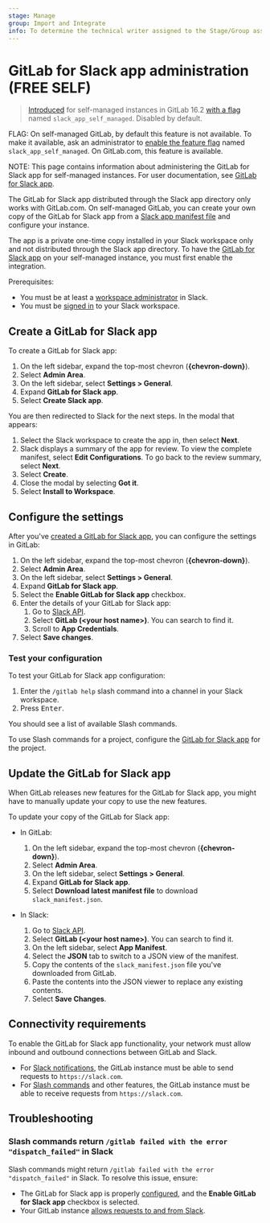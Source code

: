 ```yaml
---
stage: Manage
group: Import and Integrate
info: To determine the technical writer assigned to the Stage/Group associated with this page, see https://about.gitlab.com/handbook/product/ux/technical-writing/#assignments
---
```


# GitLab for Slack app administration **(FREE SELF)**

> [Introduced](https://gitlab.com/gitlab-org/gitlab/-/issues/358872) for self-managed instances in GitLab 16.2 [with a flag](../../../administration/feature_flags.md) named `slack_app_self_managed`. Disabled by default.

FLAG:
On self-managed GitLab, by default this feature is not available. To make it available, ask an administrator to [enable the feature flag](../../../administration/feature_flags.md) named `slack_app_self_managed`. On GitLab.com, this feature is available.

NOTE:
This page contains information about administering the GitLab for Slack app for self-managed instances. For user documentation, see [GitLab for Slack app](../../../user/project/integrations/gitlab_slack_application.md).

The GitLab for Slack app distributed through the Slack app directory only works with GitLab.com.
On self-managed GitLab, you can create your own copy of the GitLab for Slack app from a [Slack app manifest file](https://api.slack.com/reference/manifests#creating_apps) and configure your instance.

The app is a private one-time copy installed in your Slack workspace only and not distributed through the Slack app directory. To have the [GitLab for Slack app](../../../user/project/integrations/gitlab_slack_application.md) on your self-managed instance, you must first enable the integration.

Prerequisites:

- You must be at least a [workspace administrator](https://slack.com/help/articles/360018112273-Types-of-roles-in-Slack) in Slack.
- You must be [signed in](https://slack.com/signin) to your Slack workspace.

## Create a GitLab for Slack app

To create a GitLab for Slack app:

1. On the left sidebar, expand the top-most chevron (**{chevron-down}**).
1. Select **Admin Area**.
1. On the left sidebar, select **Settings > General**.
1. Expand **GitLab for Slack app**.
1. Select **Create Slack app**.

You are then redirected to Slack for the next steps. In the modal that appears:

1. Select the Slack workspace to create the app in, then select **Next**.
1. Slack displays a summary of the app for review. To view the complete manifest, select **Edit Configurations**. To go back to the review summary, select **Next**.
1. Select **Create**.
1. Close the modal by selecting **Got it**.
1. Select **Install to Workspace**.

## Configure the settings

After you've [created a GitLab for Slack app](#create-a-gitlab-for-slack-app), you can configure the settings in GitLab:

1. On the left sidebar, expand the top-most chevron (**{chevron-down}**).
1. Select **Admin Area**.
1. On the left sidebar, select **Settings > General**.
1. Expand **GitLab for Slack app**.
1. Select the **Enable GitLab for Slack app** checkbox.
1. Enter the details of your GitLab for Slack app:
    1. Go to [Slack API](https://api.slack.com/apps).
    1. Select **GitLab (\<your host name\>)**. You can search to find it.
    1. Scroll to **App Credentials**.
1. Select **Save changes**.

### Test your configuration

To test your GitLab for Slack app configuration:

1. Enter the `/gitlab help` slash command into a channel in your Slack workspace.
1. Press <kbd>Enter</kbd>.

You should see a list of available Slash commands.

To use Slash commands for a project, configure the [GitLab for Slack app](../../../user/project/integrations/gitlab_slack_application.md) for the project.

## Update the GitLab for Slack app

When GitLab releases new features for the GitLab for Slack app, you might have to manually update your copy to use the new features.

To update your copy of the GitLab for Slack app:

- In GitLab:

  1. On the left sidebar, expand the top-most chevron (**{chevron-down}**).
  1. Select **Admin Area**.
  1. On the left sidebar, select **Settings > General**.
  1. Expand **GitLab for Slack app**.
  1. Select **Download latest manifest file** to download `slack_manifest.json`.

- In Slack:

  1. Go to [Slack API](https://api.slack.com/apps).
  1. Select **GitLab (\<your host name\>)**. You can search to find it.
  1. On the left sidebar, select **App Manifest**.
  1. Select the **JSON** tab to switch to a JSON view of the manifest.
  1. Copy the contents of the `slack_manifest.json` file you've downloaded from GitLab.
  1. Paste the contents into the JSON viewer to replace any existing contents.
  1. Select **Save Changes**.

## Connectivity requirements

To enable the GitLab for Slack app functionality, your network must allow inbound and outbound connections between GitLab and Slack.

- For [Slack notifications](../../../user/project/integrations/gitlab_slack_application.md#slack-notifications), the GitLab instance must be able to send requests to `https://slack.com`.
- For [Slash commands](../../../user/project/integrations/gitlab_slack_application.md#slash-commands) and other features, the GitLab instance must be able to receive requests from `https://slack.com`.

## Troubleshooting

### Slash commands return `/gitlab failed with the error "dispatch_failed"` in Slack

Slash commands might return `/gitlab failed with the error "dispatch_failed"` in Slack. To resolve this issue, ensure:

- The GitLab for Slack app is properly [configured](#configure-the-settings), and the **Enable GitLab for Slack app** checkbox is selected.
- Your GitLab instance [allows requests to and from Slack](#connectivity-requirements).
